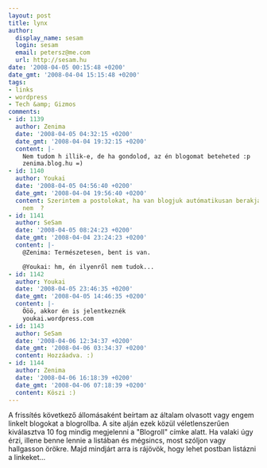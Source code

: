 ```yaml
---
layout: post
title: lynx
author:
  display_name: sesam
  login: sesam
  email: petersz@me.com
  url: http://sesam.hu
date: '2008-04-05 00:15:48 +0200'
date_gmt: '2008-04-04 15:15:48 +0200'
tags:
- links
- wordpress
- Tech &amp; Gizmos
comments:
- id: 1139
  author: Zenima
  date: '2008-04-05 04:32:15 +0200'
  date_gmt: '2008-04-04 19:32:15 +0200'
  content: |-
    Nem tudom h illik-e, de ha gondolod, az én blogomat beteheted :p
    zenima.blog.hu =)
- id: 1140
  author: Youkai
  date: '2008-04-05 04:56:40 +0200'
  date_gmt: '2008-04-04 19:56:40 +0200'
  content: Szerintem a postolokat, ha van blogjuk autómatikusan berakja SeSam, vagy
    nem  ?
- id: 1141
  author: SeSam
  date: '2008-04-05 08:24:23 +0200'
  date_gmt: '2008-04-04 23:24:23 +0200'
  content: |-
    @Zenima: Természetesen, bent is van.

    @Youkai: hm, én ilyenről nem tudok...
- id: 1142
  author: Youkai
  date: '2008-04-05 23:46:35 +0200'
  date_gmt: '2008-04-05 14:46:35 +0200'
  content: |-
    Ööö, akkor én is jelentkeznék
    youkai.wordpress.com
- id: 1143
  author: SeSam
  date: '2008-04-06 12:34:37 +0200'
  date_gmt: '2008-04-06 03:34:37 +0200'
  content: Hozzáadva. :)
- id: 1144
  author: Zenima
  date: '2008-04-06 16:18:39 +0200'
  date_gmt: '2008-04-06 07:18:39 +0200'
  content: Köszi :)
---
```


A frissítés következő állomásaként beírtam az általam olvasott vagy engem linkelt blogokat a blogrollba. A site alján ezek közül véletlenszerűen kiválasztva 10 fog mindig megjelenni a "Blogroll" címke alatt. Ha valaki úgy érzi, illene benne lennie a listában és mégsincs, most szóljon vagy hallgasson örökre. Majd mindjárt arra is rájövök, hogy lehet postban listázni a linkeket...
